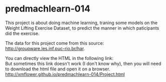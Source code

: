# predmachlearn-014

This project is about doing machine learning, traning some models on the Weight Lifting Exercise Dataset, to predict the manner in which paticipants did the exercise. <br>

The data for this project come from this source: <br> 
http://groupware.les.inf.puc-rio.br/har. 

You can directly view the HTML in the following link: <br>
But sometimes this link doesn't work (I don't know why), then you will need to download the html file and open it on a browser.<br>
http://xmflower.github.io/predmachlearn-014/Project.html
